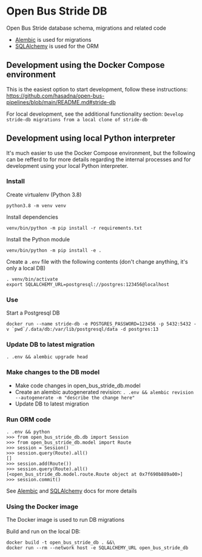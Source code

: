 # Open Bus Stride DB

Open Bus Stride database schema, migrations and related code

* [Alembic](https://alembic.sqlalchemy.org/) is used for migrations
* [SQLAlchemy](https://docs.sqlalchemy.org/en/14/orm/) is used for the ORM

## Development using the Docker Compose environment

This is the easiest option to start development, follow these instructions: https://github.com/hasadna/open-bus-pipelines/blob/main/README.md#stride-db

For local development, see the additional functionality section: `Develop stride-db migrations from a local clone of stride-db`

## Development using local Python interpreter

It's much easier to use the Docker Compose environment, but the following can be
refferd to for more details regarding the internal processes and for development
using your local Python interpreter. 

### Install

Create virtualenv (Python 3.8)

```
python3.8 -m venv venv
```

Install dependencies

```
venv/bin/python -m pip install -r requirements.txt
```

Install the Python module

```
venv/bin/python -m pip install -e .
```

Create a `.env` file with the following contents (don't change anything, it's only a local DB)

```
. venv/bin/activate
export SQLALCHEMY_URL=postgresql://postgres:123456@localhost
```

### Use

Start a Postgresql DB

```
docker run --name stride-db -e POSTGRES_PASSWORD=123456 -p 5432:5432 -v `pwd`/.data/db:/var/lib/postgresql/data -d postgres:13
```

### Update DB to latest migration

```
. .env && alembic upgrade head
```

### Make changes to the DB model

* Make code changes in open_bus_stride_db.model
* Create an alembic autogenerated revision: `. .env && alembic revision --autogenerate -m "describe the change here"`
* Update DB to latest migration

### Run ORM code

```
. .env && python
>>> from open_bus_stride_db.db import Session
>>> from open_bus_stride_db.model import Route
>>> session = Session()
>>> session.query(Route).all()
[]
>>> session.add(Route())
>>> session.query(Route).all()
[<open_bus_stride_db.model.route.Route object at 0x7f690b889a00>]
>>> session.commit()
```

See [Alembic](https://alembic.sqlalchemy.org/) and [SQLAlchemy](https://docs.sqlalchemy.org/en/14/orm/) docs for more details


### Using the Docker image

The Docker image is used to run DB migrations

Build and run on the local DB:

```
docker build -t open_bus_stride_db . &&\
docker run --rm --network host -e SQLALCHEMY_URL open_bus_stride_db
```
